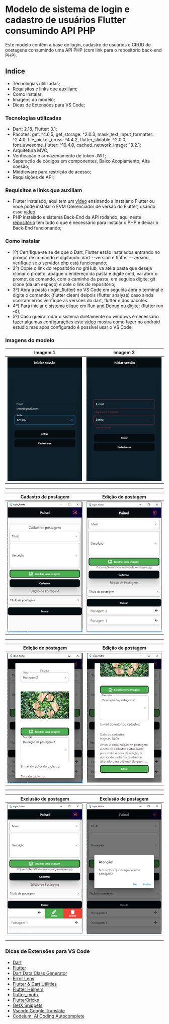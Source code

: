 # Modelo de sistema de login e cadastro de usuários Flutter consumindo API PHP
Este modelo contém a base de login, cadastro de usuários e CRUD de postagens consumindo uma API PHP (com link para o repositório back-end PHP).

## Indice
- Tecnologias utilizadas;
- Requisitos e links que auxiliam;
- Como instalar;
- Imagens do modelo;
- Dicas de Extensões para VS Code;

### Tecnologias utilizadas
- Dart: 2.18, Flutter: 3.1;
- Pacotes: get: ^4.6.5, get_storage: ^2.0.3, mask_text_input_formatter: ^2.4.0, file_picker_cross: ^4.4.2, flutter_slidable: ^2.0.0, font_awesome_flutter: ^10.4.0, cached_network_image: ^3.2.1;
- Arquitetura MVC;
- Verificação e armazenamento de token JWT;
- Saparação de códigos em componentes, Baixo Acoplamento, Alta coesão; 
- Middleware para restrição de acesso;
- Requisições de API;

### Requisitos e links que auxiliam
- Flutter instalado, aqui tem um <a href="https://www.youtube.com/watch?v=FUWYvBJOlsI">vídeo</a> ensinando a instalar o Flutter ou você pode instalar o FVM (Gerenciador de versão do Flutter) usando esse <a href="https://www.youtube.com/watch?v=lQCf4At6Upc">vídeo</a>
- PHP instalado e sistema Back-End da API rodando, aqui neste <a href="https://github.com/Maycon-crz/modelo_de_sistema_php_com_api/blob/main/README.md">repositório</a> tem tudo o que é necessário para instalar o PHP e deixar o Back-End funcionando;

### Como instalar
- 1º) Certifique-se se de que o Dart, Flutter estão instalados entrando no prompt de comando e digitando: dart --version e flutter --version, verifique se o servidor php está funcionando;
- 2º) Copie o link do repositório no gitHub, va até a pasta que deseja clonar o projeto, apague o endereço da pasta e digite cmd, vai abrir o prompt de comando, com o caminho da pasta, em seguida digite: git clone (da um espaço) e cole o link do repositório;
- 3º) Abra a pasta (login_flutter) no VS Code em seguida abra o terminal e digite o comando: (flutter clean) deipois (flutter analyze) caso ainda ocorram erros verifique as versões do dart, flutter e dos pacotes.
- 4º) Para iniciar o sistema clique em Run and Debug ou digite: (flutter run -d);
- 5º) Caso queira rodar o sistema diretamente no windows é necessário fazer algumas configurações este <a href="https://www.youtube.com/watch?v=kkH-LtjPbyU&list=PLzc1k4Riyr4Jv1YxbNadQ0Gua2-dCqD8Q&index=1">vídeo</a> mostra como fazer no android estudio mas após configurado é possível usar o VS Code;

### Imagens do modelo
| Imagem 1                                               | Imagem 2                                                     |
| ------------------------------------------------------ | ------------------------------------------------------------ |
| ![Imagem 1](imagens/login_v2.PNG)                      | ![Imagem 2](imagens/login_validation_v2.PNG)                 |
--------
| Cadastro de postagem                                   | Edição de postagem                                           |
| ------------------------------------------------------ | ------------------------------------------------------------ |
|![Imagem 1](imagens/cadastro_de_postagens.PNG)          | ![Imagem 2](imagens/edicao_de_postagem_parte_1.PNG)          |
--------
| Edição de postagem                                     | Edição de postagem                                           |
| ------------------------------------------------------ | ------------------------------------------------------------ |
|![Imagem 1](imagens/edicao_de_postagem_parte_2.PNG)     | ![Imagem 2](imagens/edicao_de_postagem_parte_3.PNG)          |
--------
| Exclusão de postagem                                   | Exclusão de postagem                                         |
| ------------------------------------------------------ | ------------------------------------------------------------ |
|![Imagem 1](imagens/exclusao_de_postagem_parte_1.PNG)   | ![Imagem 2](imagens/exclusao_de_postagem_parte_2.PNG)        |
--------

### Dicas de Extensões para VS Code
- <a href="https://marketplace.visualstudio.com/items?itemName=Dart-Code.dart-code">Dart</a>
- <a href="https://marketplace.visualstudio.com/items?itemName=Dart-Code.flutter">Flutter</a>
- <a href="https://marketplace.visualstudio.com/items?itemName=dotup.dart-data-class-generator">Dart Data Class Generator</a>
- <a href="https://marketplace.visualstudio.com/items?itemName=usernamehw.errorlens">Error Lens</a>
- <a href="https://marketplace.visualstudio.com/items?itemName=RodrigoRahman.flutter-dart-utils">Flutter & Dart Utilities</a>
- <a href="https://marketplace.visualstudio.com/items?itemName=aksharpatel47.vscode-flutter-helper">Flutter Helpers</a>
- <a href="https://marketplace.visualstudio.com/items?itemName=Flutterando.flutter-mobx">flutter_mobx</a>
- <a href="https://marketplace.visualstudio.com/items?itemName=FlutterBricksProductions.flutterbricks">FlutterBricks</a>
- <a href="https://marketplace.visualstudio.com/items?itemName=get-snippets.get-snippets">GetX Snippets</a>
- <a href="https://marketplace.visualstudio.com/items?itemName=funkyremi.vscode-google-translate">Vscode Google Translate</a>
- <a href="https://marketplace.visualstudio.com/items?itemName=Codeium.codeium">Codeium: AI Coding Autocomplete</a>


